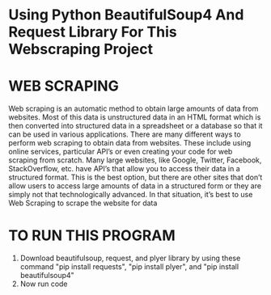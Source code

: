 # Using Python BeautifulSoup4 And Request Library For This Webscraping Project

# WEB SCRAPING
Web scraping is an automatic method to obtain large amounts of data from websites. Most of this data is unstructured data in an HTML format which is then converted into structured data in a spreadsheet or a database so that it can be used in various applications. There are many different ways to perform web scraping to obtain data from websites. These include using online services, particular API’s or even creating your code for web scraping from scratch. Many large websites, like Google, Twitter, Facebook, StackOverflow, etc. have API’s that allow you to access their data in a structured format. This is the best option, but there are other sites that don’t allow users to access large amounts of data in a structured form or they are simply not that technologically advanced. In that situation, it’s best to use Web Scraping to scrape the website for data

# TO RUN THIS PROGRAM 
1) Download beautifulsoup, request, and plyer library by using these command "pip install requests", "pip install plyer", and "pip install beautifulsoup4"
2) Now run code 
